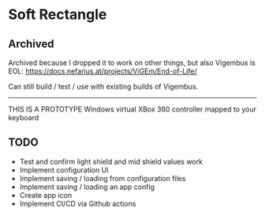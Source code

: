 # Soft Rectangle

## Archived

Archived because I dropped it to work on other things, but also Vigembus is EOL:
https://docs.nefarius.at/projects/ViGEm/End-of-Life/

Can still build / test / use with existing builds of Vigembus.

---

THIS IS A PROTOTYPE Windows virtual XBox 360 controller mapped to your keyboard

## TODO

- Test and confirm light shield and mid shield values work
- Implement configuration UI
- Implement saving / loading from configuration files
- Implement saving / loading an app config 
- Create app icon
- Implement CI/CD via Github actions
